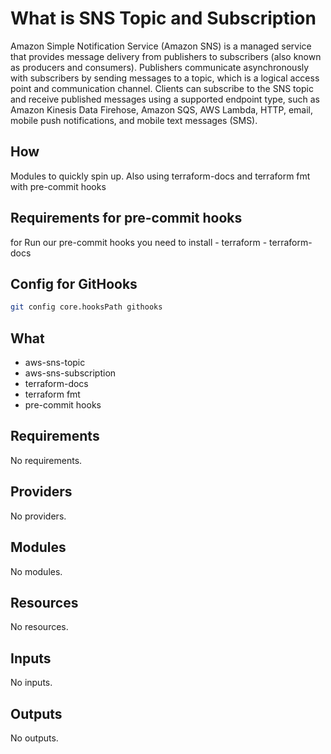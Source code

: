 # What is SNS Topic and Subscription
Amazon Simple Notification Service (Amazon SNS) is a managed service that provides message delivery from publishers to subscribers (also known as producers and consumers). Publishers communicate asynchronously with subscribers by sending messages to a topic, which is a logical access point and communication channel. Clients can subscribe to the SNS topic and receive published messages using a supported endpoint type, such as Amazon Kinesis Data Firehose, Amazon SQS, AWS Lambda, HTTP, email, mobile push notifications, and mobile text messages (SMS).

## How
Modules to quickly spin up.
Also using terraform-docs and terraform fmt with pre-commit hooks

## Requirements for pre-commit hooks
for Run our pre-commit hooks you need to install
	- terraform
	- terraform-docs

## Config for GitHooks

```bash
git config core.hooksPath githooks
```

## What
- aws-sns-topic
- aws-sns-subscription
- terraform-docs
- terraform fmt
- pre-commit hooks

<!-- BEGIN_TF_DOCS -->
## Requirements

No requirements.

## Providers

No providers.

## Modules

No modules.

## Resources

No resources.

## Inputs

No inputs.

## Outputs

No outputs.
<!-- END_TF_DOCS -->